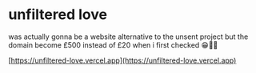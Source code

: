 # unfiltered love

was actually gonna be a website alternative to the unsent project but the domain become £500 instead of £20 when i first checked 😁👍🏻

[https://unfiltered-love.vercel.app](https://unfiltered-love.vercel.app)
